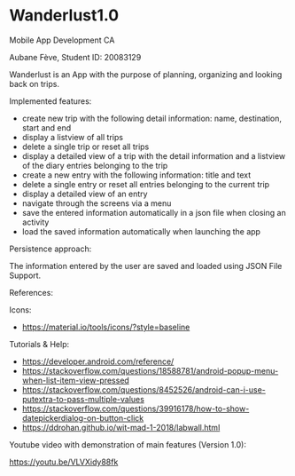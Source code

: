 # Wanderlust1.0
Mobile App Development CA

Aubane Fève, Student ID: 20083129

Wanderlust is an App with the purpose of planning, organizing and looking back on trips.

Implemented features:
- create new trip with the following detail information: name, destination, start and end
- display a listview of all trips
- delete a single trip or reset all trips
- display a detailed view of a trip with the detail information and a listview of the diary entries belonging to the trip
- create a new entry with the following information: title and text
- delete a single entry or reset all entries belonging to the current trip
- display a detailed view of an entry
- navigate through the screens via a menu
- save the entered information automatically in a json file when closing an activity
- load the saved information automatically when launching the app

Persistence approach:

The information entered by the user are saved and loaded using JSON File Support.

References:

Icons:

- https://material.io/tools/icons/?style=baseline

Tutorials & Help:

- https://developer.android.com/reference/
- https://stackoverflow.com/questions/18588781/android-popup-menu-when-list-item-view-pressed
- https://stackoverflow.com/questions/8452526/android-can-i-use-putextra-to-pass-multiple-values
- https://stackoverflow.com/questions/39916178/how-to-show-datepickerdialog-on-button-click
- https://ddrohan.github.io/wit-mad-1-2018/labwall.html

Youtube video with demonstration of main features (Version 1.0):

https://youtu.be/VLVXidy88fk

